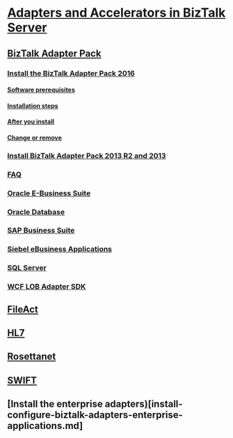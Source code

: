# [Adapters and Accelerators in BizTalk Server](adapters-and-accelerators-in-biztalk-server.md)
## [BizTalk Adapter Pack](biztalk-adapter-pack.md)
### [Install the BizTalk Adapter Pack 2016](install-the-biztalk-adapter-pack-2016.md)
#### [Software prerequisites](software-prerequisites-for-biztalk-adapter-pack-2016.md)
#### [Installation steps](installing-the-biztalk-adapter-pack-2016.md)
#### [After you install](post-installation-steps-for-biztalk-adapter-pack-2016.md)
#### [Change or remove](update-or-uninstall-the-biztalk-adapter-pack-2016.md)
### [Install BizTalk Adapter Pack 2013 R2 and 2013](install-biztalk-adapter-pack-2013-r2-and-2013.md)
### [FAQ](frequently-asked-questions-for-the-biztalk-adapter-pack.md)
### [Oracle E-Business Suite](adapter-oracle-ebs\TOC.md)
### [Oracle Database](adapter-oracle-database\TOC.md)
### [SAP Business Suite](adapter-sap\TOC.md)
### [Siebel eBusiness Applications](adapter-siebel\TOC.md)
### [SQL Server](adapter-sql\TOC.md)
### [WCF LOB Adapter SDK](wcf-lob-adapter-sdk\TOC.md)
## [FileAct](fileact-interact\TOC.md)
## [HL7](accelerator-hl7\TOC.md)
## [Rosettanet](accelerator-rosettanet\TOC.md)
## [SWIFT](accelerator-swift\TOC.md)
## [Install the enterprise adapters)[install-configure-biztalk-adapters-enterprise-applications.md]